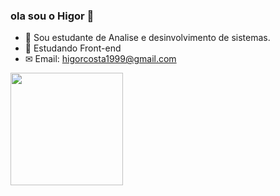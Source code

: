 ### ola sou o Higor 👋


- 🔭 Sou estudante de Analise e desinvolvimento de sistemas.
- 🌱 Estudando Front-end
- ✉ Email: higorcosta1999@gmail.com

<div>
  <a hre="https://github.com/HigorCMartins">
  <img height="180em" src="https://github-readme-stats.vercel.app/api?username=HigorCMartins&show_icons=true&theme=radical">
</div>



